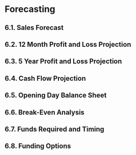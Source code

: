 # Forecasting

## 6.1. Sales Forecast

## 6.2. 12 Month Profit and Loss Projection

## 6.3. 5 Year Profit and Loss Projection

## 6.4. Cash Flow Projection

## 6.5. Opening Day Balance Sheet

## 6.6. Break-Even Analysis

## 6.7. Funds Required and Timing

## 6.8. Funding Options